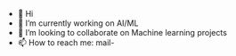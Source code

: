 - 👋 Hi
- 🌱 I’m currently working on AI/ML
- 💞️ I’m looking to collaborate on Machine learning projects
- 📫 How to reach me: mail- 

<!---
saavnkr/saavnkr is a ✨ special ✨ repository because its `README.md` (this file) appears on your GitHub profile.
You can click the Preview link to take a look at your changes.
--->
